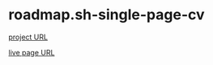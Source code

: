 # roadmap.sh-single-page-cv


[project URL](https://roadmap.sh/projects/single-page-cv)

[live page URL](https://frolicking-cat-9332b4.netlify.app/)
